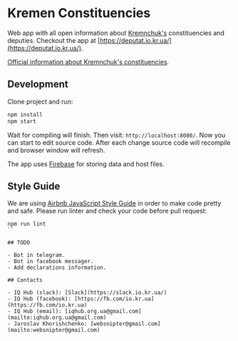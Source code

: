 # Kremen Constituencies

Web app with all open information about [Kremnchuk's](https://goo.gl/maps/QHs6upUwFPM2) constituencies and deputies. Checkout the app at [https://deputat.io.kr.ua/](https://deputat.io.kr.ua/).

[Official information about Kremnchuk's constituencies](https://www.kremen.gov.ua/index.php/rozdil/miska_vlada/rada/grafik_rady).

## Development

Clone project and run:

```bash
npm install
npm start
```

Wait for compiling will finish. Then visit: `http://localhost:8080/`. Now you can start to edit source code. After each change source code will recompile and browser window will refresh.

The app uses [Firebase](https://firebase.google.com/) for storing data and host files.

## Style Guide

We are using [Airbnb JavaScript Style Guide](https://github.com/airbnb/javascript) in order to make code pretty and safe. Please run linter and check your code before pull request:

```
npm run lint
``

## TODO

- Bot in telegram.
- Bot in facebook messager.
- Add declarations information.

## Contacts

- IQ Hub (slack): [Slack](https://slack.io.kr.ua/)
- IQ Hub (facebook): [https://fb.com/io.kr.ua](https://fb.com/io.kr.ua)
- IQ Hub (email): [iqhub.org.ua@gmail.com](mailto:iqhub.org.ua@gmail.com)
- Jaroslav Khorishchenko: [websnipter@gmail.com](mailto:websnipter@gmail.com)